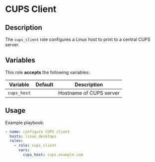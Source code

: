 CUPS Client
===========

Description
-----------

The `cups_client` role configures a Linux host to print to a central CUPS server.


Variables
---------

This role **accepts** the following variables:

Variable    | Default | Description
------------|---------|------------
`cups_host` | &nbsp;  | Hostname of CUPS server


Usage
-----

Example playbook:

````yaml
- name: configure CUPS client
  hosts: linux_desktops 
  roles:
    - role: cups_client
      vars:
        cups_host: cups.example.com
````
